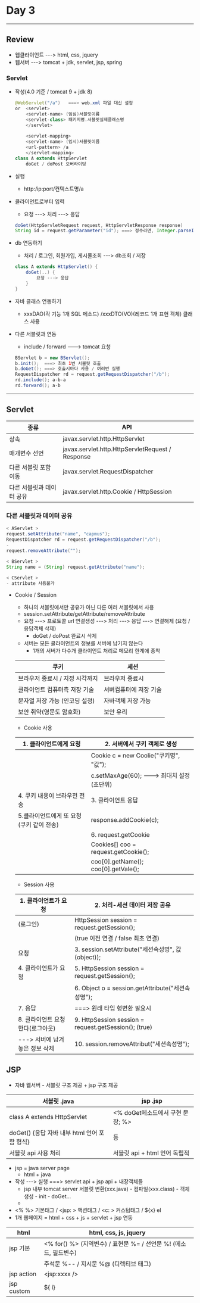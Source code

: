 # Day 3



---

## Review

- 웹클라이언트  ---> html,  css,  jquery
- 웹서버  ---> tomcat + jdk,  servlet,  jsp,  spring



### Servlet

- 작성(4.0 기준 / tomcat 9 + jdk 8)

  ```java
  @WebServlet("/a")   ===> web.xml 파일 대신 설정
  or  <servlet> 
      <servlet-name> (임심)서블릿이름
      <servlet-class> 패키지명.서블릿실제클래스명
      </servlet>
          
      <servlet-mapping> 
      <servlet-name> (임시)서블릿이름
      <url-pattern> /a
      </servlet-mapping>
  class A extends HttpServlet
      doGet / doPost 오버라이딩
  ```

  

- 실행

  - http:/ip:port/컨택스트명/a

- 클라이언트로부터 입력

  - 요청  ---> 처리  ---> 응답 

  ```java
  doGet(HttpServletRequest request, HttpServletResponse response)
  String id = request.getParameter("id"); ===> 정수라면, Integer.parseInt
  ```

- db 연동하기

  - 처리 / 로그인, 회원가입, 게시물조회  ---> db조회 / 저장

  ```java
  class A extends HttpServlet() {
      doGet(..) {
          요청 ---> 응답
      }
  }
  ```

- 자바 클래스 연동하기

  - xxxDAO(각 기능 1개 SQL 메소드) /xxxDTO(VO)(레코드 1개 표현 객체) 클래스 사용

- 다른 서블릿과 연동

  - include  /  forward  ---> tomcat 요청

  ```java
  BServlet b = new BServlet();
  b.init();  ===> 최초 1번 서블릿 호출
  b.doGet(); ===> 호출시마다 사용 / 여러번 실행
  RequestDispatcher rd = request.getRequestDispatcher("/b");
  rd.include(); a-b-a
  rd.forward(); a-b
  ```

  



---



## Servlet

| 종류                      | API                                              |
| ------------------------- | ------------------------------------------------ |
| 상속                      | javax.servlet.http.HttpServlet                   |
| 매개변수 선언             | javax.servlet.http.HttpServletRequest / Response |
| 다른 서블릿 포함 이동     | javax.servlet.RequestDispatcher                  |
| 다른 서블릿과 데이터 공유 | javax.servlet.http.Cookie / HttpSession          |



### 다른 서블릿과 데이터 공유

```java
< AServlet >
request.setAttribute("name", "capmus");
RequestDispatcher rd = request.getRequestDispatcher("/b");
-
request.removeAttribute("");
    
< BServlet >
String name = (String) request.getAttribute("name");

< CServlet > 
- attribute 사용불가
```

- Cookie  /  Session

  - 하나의 서블릿에서만 공유가 아닌 다른 여러 서블릿에서 사용
  - session.setAttribute/getAttribute/removeAttribute
  - 요청 ---> 프로토콜 url 연결생성  ---> 처리 ---> 응답  ---> 연결해제 (요청 / 응답객체 삭제)
    - doGet / doPost 완료시 삭제
  - 서버는 모든 클라이언트의 정보를 서버에 남기지 않는다
    - 1개의 서버가 다수개 클라이언트 처리로 메모리 한계에 종착

  | 쿠키                            | 세션                   |
  | ------------------------------- | ---------------------- |
  | 브라우저 종료시 / 지정 시각까지 | 브라우저 종료시        |
  | 클라이언트 컴퓨터측 저장 기술   | 서버컴퓨터에 저장 기술 |
  | 문자열 저장 가능 (인코딩 설정)  | 자바객체 저장 가능     |
  | 보안 취약(영문도 암호화)        | 보안 유리              |

  - Cookie 사용

  | 1. 클라이언트에게 요청                   | 2. 서버에서 쿠키 객체로 생성               |
  | ---------------------------------------- | ------------------------------------------ |
  |                                          | Cookie c  = new Coolie("쿠키명", "값");    |
  |                                          | c.setMaxAge(60);  ---> 최대치 설정(초단위) |
  | 4. 쿠키 내용이 브라우전 전송             | 3. 클라이언트 응답                         |
  | 5.클라이언트에게 또 요청(쿠키 같이 전송) | response.addCookie(c);                     |
  |                                          | 6. request.getCookie                       |
  |                                          | Cookies[] coo = request.getCookie();       |
  |                                          | coo[0].getName();  coo[0].getVale();       |

  - Session 사용

  | 1. 클라이언트가 요청             | 2. 처리-세션 데이터 저장 공유                          |
  | -------------------------------- | ------------------------------------------------------ |
  | (로그인)                         | HttpSession session = request.getSession();            |
  |                                  | (true 이전 연결 / false 최초 연결)                     |
  | 요청                             | 3. session.setAttribute("세션속성명", 값(object));     |
  | 4. 클라이언트가 요청             | 5. HttpSession session = request.getSession();         |
  |                                  | 6. Object o = session.getAttribute("세션속성명");      |
  | 7. 응답                          | ===> 원래 타입 형변환 필요시                           |
  | 8. 클라이언트 요청한다(로그아웃) | 9. HttpSession session = request.getSession();  (true) |
  | ---> 서버에 남겨놓은 정보 삭제   | 10. session.removeAttribut("세션속성명");              |

  



## JSP

- 자바 웹서버 - 서블릿 구조 제공 + jsp 구조 제공

| 서블릿  .java                                | jsp .jsp                         |
| -------------------------------------------- | -------------------------------- |
| class A extends HttpServlet                  | <% doGet메소드에서 구현 문장; %> |
| doGet() {응답 자바 내부 html 언어 포함 형식} | <html> <body> 등                 |
| 서블릿 api 사용 처리                         | 서블릿 api + html 언어 독립적    |

- jsp = java server page
  - html + java
- 작성 ---> 실행   ===> servlet api + jsp api + 내장객체들
  - jsp 내부 tomcat server 서블릿 변환(xxx.java) - 컴파일(xxx.class) - 객체생성 - init - doGet...
  - 
- <%  %>  기본태그 /  <jsp:    > 액션태그 /  <c:    > 커스텀태그 /  ${x} el
- 1개 웹페이지 = html + css + js + servlet + jsp 연동

| html       | html, css, js, jquery                                        |
| ---------- | ------------------------------------------------------------ |
| jsp 기본   | <%  for()  %> (지역변수) / 표현문 %= /  선언문  %! (메소드, 필드변수) |
|            | 주석문  %--  /  지시문 %@ (디렉티브 태그)                    |
| jsp action | <jsp:xxxx      />                                            |
| jsp custom | ${ i}   <script>  /  $("#i")  <script>                       |
| 내장객체   | jsp는 서블릿보다 간결 응답, servlet api                      |
|            | requestl, response, exception, session  ..                   |















